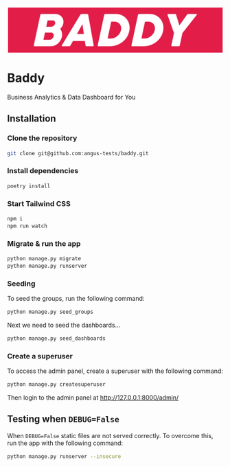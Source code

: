 

<p style="text-align: center;"><img src="static/images/logo.png"  width="500"></p>

# Baddy

Business Analytics & Data Dashboard for You

## Installation

### Clone the repository

```bash
git clone git@github.com:angus-tests/baddy.git
```

### Install dependencies

```bash
poetry install
```

### Start Tailwind CSS

```bash
npm i
npm run watch
```

### Migrate & run the app

```bash
python manage.py migrate
python manage.py runserver
```
### Seeding

To seed the groups, run the following command:
```bash
python manage.py seed_groups
```

Next we need to seed the dashboards...
```bash
python manage.py seed_dashboards
```


### Create a superuser

To access the admin panel, create a superuser with the following command:
```bash
python manage.py createsuperuser
```

Then login to the admin panel at http://127.0.0.1:8000/admin/

## Testing when `DEBUG=False`

When `DEBUG=False` static files are not served correctly. To overcome this, run the app with the following command:

```bash
python manage.py runserver --insecure
```

